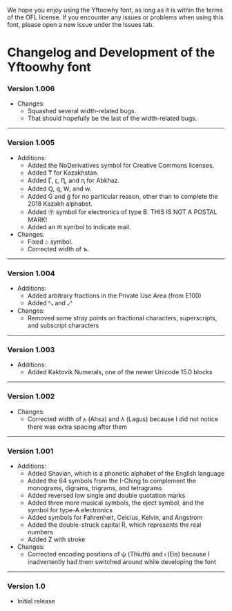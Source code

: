 We hope you enjoy using the Yftoowhy font, as long as it is within the terms of the OFL license. If you encounter any issues or problems when using this font, please open a new issue under the Issues tab.

# Changelog and Development of the Yftoowhy font #

### Version 1.006 ###
- Changes:
  - Squashed several width-related bugs.
  - That should hopefully be the last of the width-related bugs.
- - - -
### Version 1.005 ###
- Additions:
  - Added the NoDerivatives symbol for Creative Commons licenses.
  - Added ₸ for Kazakhstan.
  - Added Ӷ, ӷ, Ԥ, and ԥ for Abkhaz.
  - Added Ԛ, ԛ, Ԝ, and ԝ.
  - Added Ǵ and ǵ for no particular reason, other than to complete the 2018 Kazakh alphabet.
  - Added 〶 symbol for electronics of type B. THIS IS NOT A POSTAL MARK!
  - Added an ✉ symbol to indicate mail.
- Changes:
  - Fixed ⌂ symbol.
  - Corrected width of ƅ.
- - - -
### Version 1.004 ###
- Additions:
  - Added arbitrary fractions in the Private Use Area (from E100)
  - Added ⤡ and ⤢
- Changes:
  - Removed some stray points on fractional characters, superscripts, and subscript characters
- - - -
### Version 1.003 ###
- Additions:
  - Added Kaktovik Numerals, one of the newer Unicode 15.0 blocks
- - - -
### Version 1.002 ###
- Changes:
  - Corrected width of 𐌰 (Ahsa) and 𐌻 (Lagus) because I did not notice there was extra spacing after them
- - - -
### Version 1.001 ###
- Additions:
  - Added Shavian, which is a phonetic alphabet of the English language
  - Added the 64 symbols from the I-Ching to complement the monograms, digrams, trigrams, and tetragrams
  - Added reversed low single and double quotation marks
  - Added three more musical symbols, the eject symbol, and the symbol for type-A electronics
  - Added symbols for Fahrenheit, Celcius, Kelvin, and Angstrom
  - Added the double-struck capital R, which represents the real numbers
  - Added Z with stroke
- Changes:
  - Corrected encoding positions of 𐌸 (Thiuth) and 𐌹 (Eis) because I inadvertently had them switched around while developing the font
- - - -
### Version 1.0 ###
- Initial release
